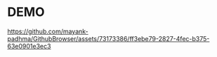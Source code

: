 # DEMO
https://github.com/mayank-padhma/GithubBrowser/assets/73173386/ff3ebe79-2827-4fec-b375-63e0901e3ec3
